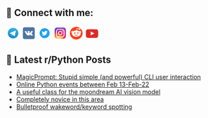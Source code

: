 ## 🔎 Connect with me:
[<img src="https://github.com/bullbesh/bullbesh/blob/main/images/Telegram.png" width="32" height="32" />](https://t.me/bullbesh)
[<img src="https://github.com/bullbesh/bullbesh/blob/main/images/VK.png" width="32" height="32" />](https://vk.com/bullbesh)
[<img src="https://github.com/bullbesh/bullbesh/blob/main/images/Twitter.png" width="32" height="32" />](https://twitter.com/bullbesh1)
[<img src="https://github.com/bullbesh/bullbesh/blob/main/images/Instagram.png" width="32" height="32" />](https://www.instagram.com/bullbesh)
[<img src="https://github.com/bullbesh/bullbesh/blob/main/images/Reddit.png" width="32" height="32" />](https://www.reddit.com/user/bullbesh)
[<img src="https://github.com/bullbesh/bullbesh/blob/main/images/YouTube.png" width="32" height="32" />](https://www.youtube.com/channel/UCtfjRs6uzgq5mfm8S06WTcg)

## 📕 Latest r/Python Posts
<!-- BLOG-POST-LIST:START -->
- [MagicPrompt: Stupid simple &lpar;and powerful&rpar; CLI user interaction](https://www.reddit.com/r/Python/comments/1ioscee/magicprompt_stupid_simple_and_powerful_cli_user/)
- [Online Python events between Feb 13-Feb-22](https://www.reddit.com/r/Python/comments/1ioqji5/online_python_events_between_feb_13feb22/)
- [A useful class for the moondream AI vision model](https://www.reddit.com/r/Python/comments/1iop5ij/a_useful_class_for_the_moondream_ai_vision_model/)
- [Completely novice in this area](https://www.reddit.com/r/Python/comments/1iop240/completely_novice_in_this_area/)
- [Bulletproof wakeword/keyword spotting](https://www.reddit.com/r/Python/comments/1ioo4yd/bulletproof_wakewordkeyword_spotting/)
<!-- BLOG-POST-LIST:END -->
